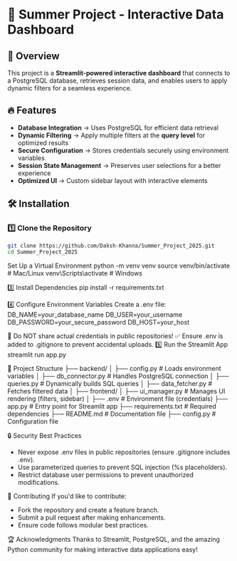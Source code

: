 # 🚀 Summer Project - Interactive Data Dashboard

## 📌 Overview
This project is a **Streamlit-powered interactive dashboard** that connects to a PostgreSQL database, retrieves session data, and enables users to apply dynamic filters for a seamless experience.

## 🔥 Features
- **Database Integration** → Uses PostgreSQL for efficient data retrieval  
- **Dynamic Filtering** → Apply multiple filters at the **query level** for optimized results  
- **Secure Configuration** → Stores credentials securely using environment variables  
- **Session State Management** → Preserves user selections for a better experience  
- **Optimized UI** → Custom sidebar layout with interactive elements  

## 🛠️ Installation
### 1️⃣ **Clone the Repository**
```sh
git clone https://github.com/Daksh-Khanna/Summer_Project_2025.git
cd Summer_Project_2025
```

Set Up a Virtual Environment
python -m venv venv
source venv/bin/activate  # Mac/Linux
venv\Scripts\activate  # Windows


3️⃣ Install Dependencies
pip install -r requirements.txt


4️⃣ Configure Environment Variables
Create a .env file:
DB_NAME=your_database_name
DB_USER=your_username
DB_PASSWORD=your_secure_password
DB_HOST=your_host


🚨 Do NOT share actual credentials in public repositories!
✅ Ensure .env is added to .gitignore to prevent accidental uploads.
5️⃣ Run the Streamlit App
streamlit run app.py


🎯 Project Structure
├── backend/
│   ├── config.py        # Loads environment variables
│   ├── db_connector.py  # Handles PostgreSQL connection
│   ├── queries.py       # Dynamically builds SQL queries
│   ├── data_fetcher.py  # Fetches filtered data
│
├── frontend/
│   ├── ui_manager.py    # Manages UI rendering (filters, sidebar)
│
├── .env                 # Environment file (credentials)
├── app.py               # Entry point for Streamlit app
├── requirements.txt     # Required dependencies
├── README.md            # Documentation file
├── config.py			 # Configuration file


🔒 Security Best Practices
- Never expose .env files in public repositories (ensure .gitignore includes .env).
- Use parameterized queries to prevent SQL injection (%s placeholders).
- Restrict database user permissions to prevent unauthorized modifications.

🤝 Contributing
If you'd like to contribute:
- Fork the repository and create a feature branch.
- Submit a pull request after making enhancements.
- Ensure code follows modular best practices.

🏆 Acknowledgments
Thanks to Streamlit, PostgreSQL, and the amazing Python community for making interactive data applications easy!